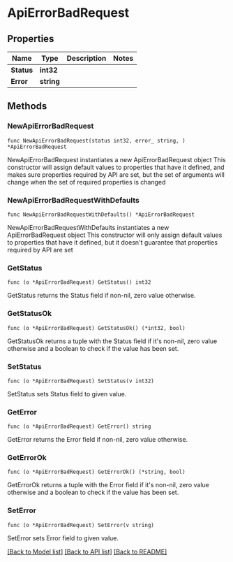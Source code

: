 # ApiErrorBadRequest

## Properties

Name | Type | Description | Notes
------------ | ------------- | ------------- | -------------
**Status** | **int32** |  | 
**Error** | **string** |  | 

## Methods

### NewApiErrorBadRequest

`func NewApiErrorBadRequest(status int32, error_ string, ) *ApiErrorBadRequest`

NewApiErrorBadRequest instantiates a new ApiErrorBadRequest object
This constructor will assign default values to properties that have it defined,
and makes sure properties required by API are set, but the set of arguments
will change when the set of required properties is changed

### NewApiErrorBadRequestWithDefaults

`func NewApiErrorBadRequestWithDefaults() *ApiErrorBadRequest`

NewApiErrorBadRequestWithDefaults instantiates a new ApiErrorBadRequest object
This constructor will only assign default values to properties that have it defined,
but it doesn't guarantee that properties required by API are set

### GetStatus

`func (o *ApiErrorBadRequest) GetStatus() int32`

GetStatus returns the Status field if non-nil, zero value otherwise.

### GetStatusOk

`func (o *ApiErrorBadRequest) GetStatusOk() (*int32, bool)`

GetStatusOk returns a tuple with the Status field if it's non-nil, zero value otherwise
and a boolean to check if the value has been set.

### SetStatus

`func (o *ApiErrorBadRequest) SetStatus(v int32)`

SetStatus sets Status field to given value.


### GetError

`func (o *ApiErrorBadRequest) GetError() string`

GetError returns the Error field if non-nil, zero value otherwise.

### GetErrorOk

`func (o *ApiErrorBadRequest) GetErrorOk() (*string, bool)`

GetErrorOk returns a tuple with the Error field if it's non-nil, zero value otherwise
and a boolean to check if the value has been set.

### SetError

`func (o *ApiErrorBadRequest) SetError(v string)`

SetError sets Error field to given value.



[[Back to Model list]](../README.md#documentation-for-models) [[Back to API list]](../README.md#documentation-for-api-endpoints) [[Back to README]](../README.md)


